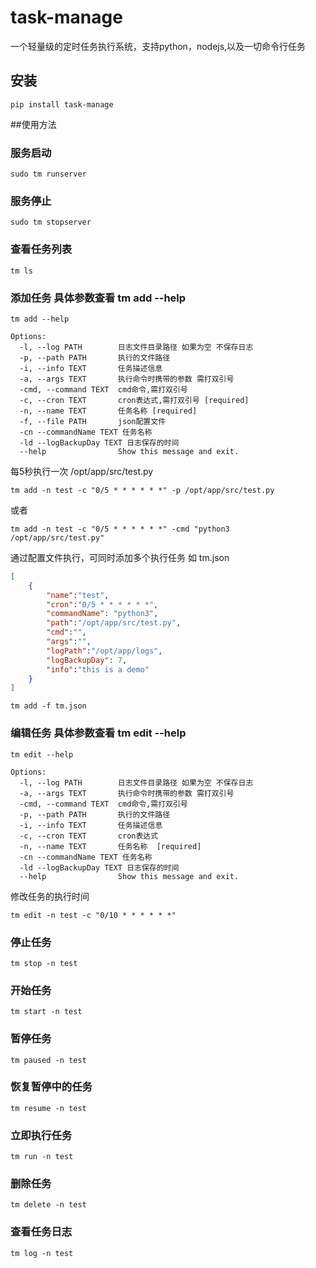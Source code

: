 ﻿# task-manage
一个轻量级的定时任务执行系统，支持python，nodejs,以及一切命令行任务

## 安装
```
pip install task-manage
```

##使用方法

### 服务启动
```
sudo tm runserver
```

### 服务停止
```
sudo tm stopserver
```

### 查看任务列表
```
tm ls
```

### 添加任务 具体参数查看 tm add --help
```
tm add --help

Options:
  -l, --log PATH        日志文件目录路径 如果为空 不保存日志
  -p, --path PATH       执行的文件路径
  -i, --info TEXT       任务描述信息
  -a, --args TEXT       执行命令时携带的参数 需打双引号
  -cmd, --command TEXT  cmd命令,需打双引号
  -c, --cron TEXT       cron表达式,需打双引号 [required]
  -n, --name TEXT       任务名称 [required]
  -f, --file PATH       json配置文件
  -cn --commandName TEXT 任务名称
  -ld --logBackupDay TEXT 日志保存的时间
  --help                Show this message and exit.
```
每5秒执行一次 /opt/app/src/test.py
```
tm add -n test -c "0/5 * * * * * *" -p /opt/app/src/test.py
```
或者

```
tm add -n test -c "0/5 * * * * * *" -cmd "python3 /opt/app/src/test.py"
```

通过配置文件执行，可同时添加多个执行任务
如 tm.json
```json
[
    {
        "name":"test",
        "cron":"0/5 * * * * * *",
        "commandName": "python3",
        "path":"/opt/app/src/test.py",
        "cmd":"",
        "args":"",
        "logPath":"/opt/app/logs",
        "logBackupDay": 7,
        "info":"this is a demo"
    }
]
```

```
tm add -f tm.json
```

### 编辑任务 具体参数查看 tm edit --help
```
tm edit --help

Options:
  -l, --log PATH        日志文件目录路径 如果为空 不保存日志
  -a, --args TEXT       执行命令时携带的参数 需打双引号
  -cmd, --command TEXT  cmd命令,需打双引号
  -p, --path PATH       执行的文件路径
  -i, --info TEXT       任务描述信息
  -c, --cron TEXT       cron表达式
  -n, --name TEXT       任务名称  [required]
  -cn --commandName TEXT 任务名称
  -ld --logBackupDay TEXT 日志保存的时间
  --help                Show this message and exit.
```
修改任务的执行时间
```
tm edit -n test -c "0/10 * * * * * *"
```

### 停止任务
```
tm stop -n test
```

### 开始任务
```
tm start -n test
```

### 暂停任务
```
tm paused -n test
```

### 恢复暂停中的任务
```
tm resume -n test
```

### 立即执行任务
```
tm run -n test
```

### 删除任务
```
tm delete -n test
```

### 查看任务日志
```
tm log -n test
```

